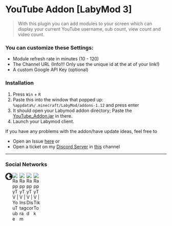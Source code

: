 # **YouTube Addon [LabyMod 3]**
> With this plugin you can add modules to your screen which can display your current YouTube username, sub count, view count and video count.

### You can customize these Settings:
- Module refresh rate in minutes (10 - 120)
- The Channel URL (Info!!! Only use the unique id at the at of your link!)
- A custom Google API Key (optional)

### Installation
1. Press `Win` + `R`
2. Paste this into the window that popped up: `%appdata%/.minecraft/LabyMod/addons-1.12` and press enter
3. It should open your Labymod addon directory; Paste the [YouTube_Addon.jar](https://github.com/RappyLabyAddons/LabyModYouTubeAddon/releases/download/1.0.0/YouTube_Addon.jar) in there.
4. Launch your Labymod client.

If you have any problems with the addon/have update ideas, feel free to
- Open an Issue [here](https://github.com/RappyLabyAddons/LabyModYouTubeAddon/issues/new)
  or
- Open a ticket on my [Discord Server](https://rappytv.com/server) in [this](https://discord.com/channels/815912035124248587/840285653946204181) channel

---

### Social Networks

[<img align="left" alt="RappyTV | Website" width="22px" src="https://raw.githubusercontent.com/iconic/open-iconic/master/svg/globe.svg" />][website]
[<img align="left" alt="RappyTV | YouTube" width="22px" src="https://cdn.jsdelivr.net/npm/simple-icons@v3/icons/youtube.svg" />][youtube]
[<img align="left" alt="RappyTV | Instagram" width="22px" src="https://cdn.jsdelivr.net/npm/simple-icons@v3/icons/instagram.svg" />][instagram]
[<img align="left" alt="RappyTV | Discord" width="22px" src="https://cdn.jsdelivr.net/npm/simple-icons@v3/icons/discord.svg" />][dcServer]
[<img align="left" alt="RappyTV | TikTok" width="22px" src="https://cdn.jsdelivr.net/npm/simple-icons@v3/icons/tiktok.svg" />][tiktok]

[website]: https://rappytv.com/
[youtube]: https://youtube.com/c/RappyTVTutorials
[instagram]: https://instagram.com/rappyytv
[dcbotplaylist]: https://youtube.com/playlist?list=PL-NddfqjbJVZ2-CGquW0I42J9IGUkXq12
[dcServer]: https://rappytv.com/server
[dcBot]: https://rappytv.com/bot
[tiktok]: https://tiktok.com/@rappytv
